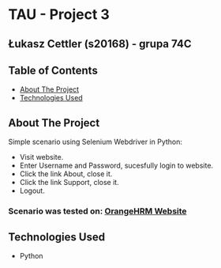 # TAU - Project 3

 ## Łukasz Cettler (s20168) - grupa 74C

<!-- TABLE OF CONTENTS -->
## Table of Contents

* [About The Project](#about-the-project)
* [Technologies Used](#technologies-used)

<!-- ABOUT THE PROJECT -->
## About The Project

Simple scenario using Selenium Webdriver in Python:
* Visit website.
* Enter Username and Password, sucesfully login to website.
* Click the link About, close it.
* Click the link Support, close it.
* Logout.

### Scenario was tested on: [OrangeHRM Website](https://opensource-demo.orangehrmlive.com/web/index.php/auth/login)

## Technologies Used

* Python
